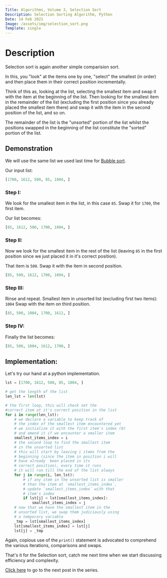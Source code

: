 ```yaml
---
Title: Algorithms, Volume 3, Selection Sort
Description: Selection Sorting Algorithm, Python
Date: 14 Feb 2021
Image: /assets/img/selection_sort.png
Template: single
---
```


# Description

Selection sort is again another simple comparision sort.

In this, you "look" at the items one by one, "select" the smallest (in order) and then place them in their correct position incrementally.

Think of this as, looking at the list, selecting the smallest item and swap it with the item at the beginning of the list. Then looking for the smallest item in the remainder of the list (excluding the first position since you already placed the smallest item there) and swap it with the item in the second position of the list, and so on.

The remainder of the list is the "unsorted" portion of the list whilst the positions swapped in the beginning of the list constitute the "sorted" portion of the list.

## Demonstration

We will use the same list we used last time for [Bubble sort](/?sorting_algos_bubble).

Our input list:

```python
[1700, 1612, 500, 85, 1004, ]
```
### Step I:

We look for the smallest item in the list, in this case `85`. Swap it for `1700`, the first item.

Our list becomes:
```python
[85, 1612, 500, 1700, 1004, ]
```

### Step II:

Now we look for the smallest item in the rest of the list (leaving `85` in the first position since we just placed it in it's correct position).

That item is `500`. Swap it with the item in second position.

```python
[85, 500, 1612, 1700, 1004, ]
```

### Step III:

Rinse and repeat.
Smallest item in unsorted list (excluding first two items): `1004`
Swap with the item on third position.

```python
[85, 500, 1004, 1700, 1612, ]
```

### Step IV:

Finally the list becomes:

```python
[85, 500, 1004, 1612, 1700, ]
```

## Implementation:

Let's try our hand at a python implementation.

```python
lst = [1700, 1612, 500, 85, 1004, ]

# get the length of the list
len_lst = len(lst)

# the first loop, this will check set the
#correct item at it's correct position in the list
for i in range(len_lst):
    # we declare a variable to keep track of
    # the index of the smallest item encountered yet
    # we initialize it with the first item's index (0)
    # and amend it if we encounter a smaller item
    smallest_items_index = i
    # the second loop to find the smallest item
    # in the unsorted list
    # this will start by leaving i items from the
    # beginning (since the item in position i will
    # have already  been placed in its 
    # correct position), every time it runs
    # it will run till the end of the list always
    for j in range(i, len_lst):
        # if any item in the unsorted list is smaller
        # than the item at `smallest_items_index`, 
        # update `smallest_items_index` with that
        # item's index
        if lst[j] < lst[smallest_items_index]:
            smallest_items_index = j
    # now that we have the smallest item in the
    # unsorted list, we swap them judiciously using
    # a temporary variable
    _tmp = lst[smallest_items_index]
    lst[smallest_items_index] = lst[j]
    lst[j] = _tmp
```
    
Again, copious use of the `print()` statement is advocated to comprehend the various iterations, comparisons and swaps.

That's it for the Selection sort, catch me next time when we start discussing efficiency and complexity.

[Click here](/?efficient_sorting_algos) to go to the next post in the series.